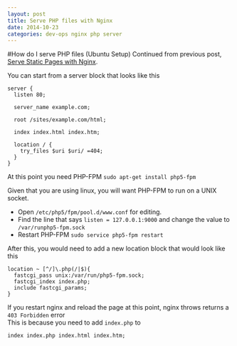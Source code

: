 ```yaml
---
layout: post
title: Serve PHP files with Nginx
date: 2014-10-23
categories: dev-ops nginx php server
---
```


#How do I serve PHP files (Ubuntu Setup)
Continued from previous post, [Serve Static Pages with Nginx](http://preamtotaram.com/dev-ops/nginx/server/2014/10/18/serve-static-pages-with-nginx.html).

You can start from a server block that looks like this

```
server {
  listen 80;

  server_name example.com;

  root /sites/example.com/html;

  index index.html index.htm;

  location / {
    try_files $uri $uri/ =404;
  }
}
```
At this point you need PHP-FPM
`sudo apt-get install php5-fpm`

Given that you are using linux, you will want PHP-FPM to run on a UNIX socket.  
-  Open `/etc/php5/fpm/pool.d/www.conf` for editing.  
-  Find the line that says `listen = 127.0.0.1:9000` and change the value to `/var/runphp5-fpm.sock`  
-  Restart PHP-FPM `sudo service php5-fpm restart`

After this, you would need to add a new location block that would look like this

```
location ~ [^/]\.php(/|$){
  fastcgi_pass unix:/var/run/php5-fpm.sock;
  fastcgi_index index.php;
  include fastcgi_params;
}
```

If you restart nginx and reload the page at this point, nginx throws returns a `403 Forbidden` error  
This is because you need to add `index.php` to
```
index index.php index.html index.htm;
```
